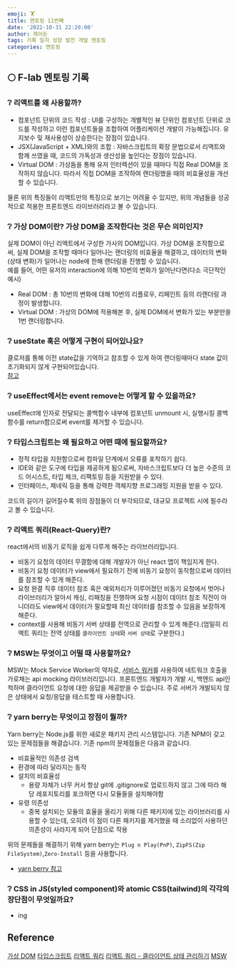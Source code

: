 ```yaml
---
emoji: 🏋️
title: 멘토링 11번째
date: '2022-10-31 22:20:00'
author: 제이든
tags: 기록 일지 성장 발전 개발 멘토링
categories: 멘토링
---
```


## 🌕 F-lab 멘토링 기록

### ❔ 리액트를 왜 사용할까?

- 컴포넌트 단위의 코드 작성 : UI를 구성하는 개별적인 뷰 단위인 컴포넌트 단위로 코드를 작성하고 이런 컴포넌트들을 조합하여 어플리케이션 개발이 가능해집니다. 유지보수 및 재사용성이 상승한다는 장점이 있습니다.
- JSX(JavaScript + XML)와의 조합 : 자바스크립트의 확장 문법으로서 리액트와 함께 쓰였을 때, 코드의 가독성과 생산성을 높인다는 장점이 있습니다.
- Virtual DOM : 가상돔을 통해 유저 인터렉션이 있을 때마다 직접 Real DOM을 조작하지 않습니다. 따라서 직접 DOM을 조작하여 랜더링했을 때의 비효율성을 개선할 수 있습니다.

물론 위의 특징들이 리액트만의 특징으로 보기는 어려울 수 있지만, 위의 개념들을 성공적으로 적용한 프론트엔드 라이브러리라고 볼 수 있습니다.

### ❔ 가상 DOM이란? 가상 DOM을 조작한다는 것은 무슨 의미인지?

실제 DOM이 아닌 리액트에서 구성한 가사의 DOM입니다. 가상 DOM을 조작함으로써, 실제 DOM을 조작할 때마다 일어나는 랜더링의 비효율을 해결하고, 데이터의 변화(상태 변화)가 일어나는 node에 한해 랜더링을 진행할 수 있습니다. <br/>
예를 들어, 어떤 유저의 interaction에 의해 10번의 변화가 일어난다면(다소 극단적인 예시)

- Real DOM : 총 10번의 변화에 대해 10번의 리플로우, 리페인트 등의 리랜더링 과정이 발생합니다.
- Virtual DOM : 가상의 DOM에 적용해본 후, 실제 DOM에서 변화가 있는 부분만을 1번 랜더링합니다.

### ❔ useState 훅은 어떻게 구현이 되어있나요?

클로저를 통해 이전 state값을 기억하고 참조할 수 있게 하여 랜더링때마다 state 값이 초기화되지 않게 구현되어있습니다. <br/>
[참고](https://medium.com/humanscape-tech/%EC%9E%90%EB%B0%94%EC%8A%A4%ED%81%AC%EB%A6%BD%ED%8A%B8-%ED%81%B4%EB%A1%9C%EC%A0%80%EB%A1%9C-hooks%EA%B5%AC%ED%98%84%ED%95%98%EA%B8%B0-3ba74e11fda7)

### ❔ useEffect에서는 event remove는 어떻게 할 수 있을까요?

useEffect에 인자로 전달되는 콜백함수 내부에 컴포넌트 unmount 시, 실행시킬 콜백함수를 return함으로써 event를 제거할 수 있습니다.

### ❔ 타입스크립트는 왜 필요하고 어떤 때에 필요할까요?

- 정적 타입을 지원함으로써 컴파일 단계에서 오류를 포착하기 쉽다.
- IDE와 같은 도구에 타입을 제공하게 됨으로써, 자바스크립트보다 더 높은 수준의 코드 어시스트, 타입 체크, 리팩토링 등을 지원받을 수 있다.
- 인터페이스, 제네릭 등을 통해 강력한 객체지향 프로그래밍 지원을 받을 수 있다.

코드의 길이가 길어질수록 위의 장점들이 더 부각되므로, 대규모 프로젝트 시에 필수라고 볼 수 있습니다.

### ❔ 리액트 쿼리(React-Query)란?

react에서의 비동기 로직을 쉽게 다루게 해주는 라이브러리입니다.

- 비동기 요청의 데이터 무결함에 대해 개발자가 아닌 react 앱이 책임지게 한다.
- 비동기 요청 데이터가 view에서 필요하기 전에 비동기 요청이 동작함으로써 데이터를 참조할 수 있게 해준다.
- 요청 완결 직후 데이터 참조 혹은 예외처리가 이루어졌던 비동기 요청에서 벗어나 라이브러리가 알아서 캐싱, 리패칭을 진행하며 요청 시점이 데이터 참조 직전이 아니더라도 view에서 데이터가 필요할때 최신 데이터를 참조할 수 있음을 보장하게 해준다.
- context를 사용해 비동기 서버 상태를 전역으로 관리할 수 있게 해준다.(엄밀히 리액트 쿼리는 전역 상태를 `클라이언트 상태`와 `서버 상태`로 구분한다.)

### ❔ MSW는 무엇이고 어떨 때 사용할까요?

MSW는 Mock Service Worker의 약자로, [서비스 워커](https://developer.mozilla.org/en-US/docs/Web/API/Service_Worker_API)를 사용하여 네트워크 호출을 가로채는 api mocking 라이브러리입니다. 프론트엔드 개발자가 개발 시, 백엔드 api인 척하며 클라이언트 요청에 대한 응답을 제공받을 수 있습니다. 주로 서버가 개발되지 않은 상태에서 요청/응답을 테스트할 때 사용합니다.

### ❔ yarn berry는 무엇이고 장점이 뭘까?

Yarn berry는 Node.js를 위한 새로운 패키지 관리 시스템입니다. 기존 NPM이 갖고 있는 문제점들을 해결습니다. 기존 npm의 문제점들은 다음과 같습니다.

- 비효율적인 의존성 검색
- 환경에 따라 달라지는 동작
- 설치의 비효율성
  - 용량 자체가 너무 커서 항상 git에 .gitignore로 업로드하지 않고 그에 따라 해당 레포지토리를 포크하면 다시 모듈들을 설치해야함
- 유령 의존성
  - 중복 설치되는 모듈의 효율을 올리기 위해 다른 패키지에 있는 라이브러리를 사용할 수 있는데, 오히려 이 점이 다른 패키지를 제거했을 때 소리없이 사용하던 의존성이 사라지게 되어 단점으로 작용

위의 문제들을 해결하기 위해 yarn berry는 `Plug n Play(PnP)`, `ZipFS(Zip FileSystem)`,`Zero-Install` 등을 사용합니다.

- [yarn berry 참고](https://toss.tech/article/node-modules-and-yarn-berry)

### ❔ CSS in JS(styled component)와 atomic CSS(tailwind)의 각각의 장단점이 무엇일까요?

- ing

## Reference

[가상 DOM](https://velog.io/@youthfulhps/React-React%EB%A5%BC-%EC%82%AC%EC%9A%A9%ED%95%98%EB%8A%94-%EC%9D%B4%EC%9C%A0)
[타입스크립트](https://poiemaweb.com/typescript-introduction)
[리액트 쿼리](https://maxkim-j.github.io/posts/react-query-preview/)
[리액트 쿼리 - 클라이언트 상태 관리하기](https://blog.hyunmin.dev/23)
[MSW](https://www.daleseo.com/mock-service-worker/)

```toc

```
